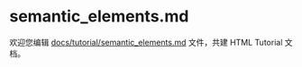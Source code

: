 semantic_elements.md
===

欢迎您编辑 <a target="__blank" href="https://github.com/jaywcjlove/html-tutorial/blob/master/docs/tutorial/semantic_elements.md">docs/tutorial/semantic_elements.md</a> 文件，共建 HTML Tutorial 文档。

